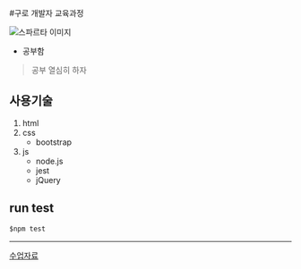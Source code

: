 #구로 개발자 교육과정

![스파르타 이미지](https://spartacodingclub.kr/static/v5/images/imageTan_Q&A.png)

* 공부함
>공부 열심히 하자 
## 사용기술

1. html
2. css
    * bootstrap
3. js
    * node.js
    * jest
    * jQuery

## run test

```javascript
$npm test
```


---

[수업자료](https://bit.ly/spataD)


